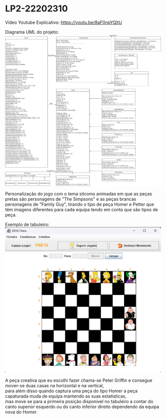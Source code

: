 # LP2-22202310
Video Youtube Explicativo: https://youtu.be/8aF0npYQltU  
  
Diagrama UML do projeto:
![](src/images/uml.drawio.png?raw=true "Diagrama UML")

Personalização do jogo com o tema sitcoms animadas em que as peças pretas são personagens de "The Simpsons" e as peças
brancas personagens de "Family Guy", tirando o tipo de peça Homer e Petter que têm imagens diferentes para cada equipa tendo em conta que são tipos de peça.

Exemplo de tabuleiro:  
![](src/images/demonstracaP2.png?raw=true "Tabuleiro Exemplo")  

A peça creativa que eu escolhi fazer chama-se Peter Griffin e consegue mover-se duas casas na horizontal e na vertical,  
para além disso quando captura uma peça do tipo Homer a peça capaturada muda de equipa mantendo as suas estatisticas,   
mas move se para a primeira posição disponivel no tabuleiro a contar do canto superior esquerdo ou do canto inferior direito dependendo da equipa nova do Homer.
